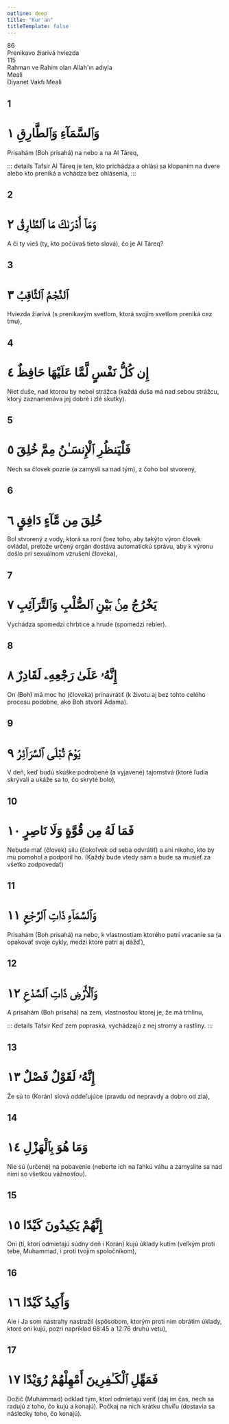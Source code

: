 ```yaml
---
outline: deep
title: "Kur'an"
titleTemplate: false
---
```


<!--CHAPTER INTRO-->
<div class="chapter-title-wrapper">
<div class="chapter-title">86</div>
<div class="chapter-title-slovak">Prenikavo žiarivá hviezda</div>
<div class="chapter-opening">115</div>
<div class="chapter-opening-slovak">Rahman ve Rahim olan Allah'ın adıyla</div>
</div>

<div class="intro2-wrapper">
<div class="chapter-info-wrapper">
<div class="chapter-info-translation">Meali</div>
<div class="chapter-info-name">Diyanet Vakfı Meali</div>
</div>

</div>

## 1

<!-- CHAPTER NUMBERS -->
<Badge type="info" text="90:1" class="badge" />
<div>
<div class="main-verse" >
<!-- ARABIC -->
<h1 class="verse-arabic">وَٱلسَّمَآءِ وَٱلطَّارِقِ ١</h1>
</div>
<!-- TÜRKÇE -->
<p>Prisahám (Boh prisahá) na nebo a na Al Táreq,</p>
</div>
<!-- TAFSIR -->

::: details Tafsir
Al Táreq je ten, kto prichádza a ohlási sa klopaním na dvere alebo kto preniká a vchádza bez ohlásenia,
:::

<div class="break"></div>

## 2

<!-- CHAPTER NUMBERS -->
<Badge type="info" text="90:2" class="badge" />
<div>
<div class="main-verse" >
<!-- ARABIC -->
<h1 class="verse-arabic">وَمَآ أَدْرَىٰكَ مَا ٱلطَّارِقُ ٢</h1>
</div>
<!-- TÜRKÇE -->
<p>A či ty vieš (ty, kto počúvaš tieto slová), čo je Al Táreq?</p>
</div>

<div class="break"></div>

## 3

<!-- CHAPTER NUMBERS -->
<Badge type="info" text="90:3" class="badge" />
<div>
<div class="main-verse" >
<!-- ARABIC -->
<h1 class="verse-arabic">ٱلنَّجْمُ ٱلثَّاقِبُ ٣</h1>
</div>
<!-- TÜRKÇE -->
<p>Hviezda žiarivá (s prenikavým svetlom, ktorá svojím svetlom preniká cez tmu),</p>
</div>

<div class="break"></div>

## 4

<!-- CHAPTER NUMBERS -->
<Badge type="info" text="90:4" class="badge" />
<div>
<div class="main-verse" >
<!-- ARABIC -->
<h1 class="verse-arabic">إِن كُلُّ نَفْسٍ لَّمَّا عَلَيْهَا حَافِظٌ ٤</h1>
</div>
<!-- TÜRKÇE -->
<p>Niet duše, nad ktorou by nebol strážca (každá duša má nad sebou strážcu, ktorý zaznamenáva jej dobré i zlé skutky).</p>
</div>
<div class="break"></div>

## 5

<!-- CHAPTER NUMBERS -->
<Badge type="info" text="90:5" class="badge" />
<div>
<div class="main-verse" >
<!-- ARABIC -->
<h1 class="verse-arabic">فَلْيَنظُرِ ٱلْإِنسَـٰنُ مِمَّ خُلِقَ ٥</h1>
</div>
<!-- TÜRKÇE -->
<p>Nech sa človek pozrie (a zamyslí sa nad tým), z čoho bol stvorený,</p>
</div>

<div class="break"></div>

## 6

<!-- CHAPTER NUMBERS -->
<Badge type="info" text="90:6" class="badge" />
<div>
<div class="main-verse" >
<!-- ARABIC -->
<h1 class="verse-arabic">خُلِقَ مِن مَّآءٍ دَافِقٍ ٦</h1>
</div>
<!-- TÜRKÇE -->
<p>Bol stvorený z vody, ktorá sa roní (bez toho, aby takýto výron človek ovládal, pretože určený orgán dostáva automatickú správu, aby k výronu došlo pri sexuálnom vzrušení človeka),</p>
</div>

<div class="break"></div>

## 7

<!-- CHAPTER NUMBERS -->
<Badge type="info" text="90:7" class="badge" />
<div>
<div class="main-verse" >
<!-- ARABIC -->
<h1 class="verse-arabic">يَخْرُجُ مِنۢ بَيْنِ ٱلصُّلْبِ وَٱلتَّرَآئِبِ ٧</h1>
</div>
<!-- TÜRKÇE -->
<p>Vychádza spomedzi chrbtice a hrude (spomedzi rebier).</p>
</div>

<div class="break"></div>

## 8

<!-- CHAPTER NUMBERS -->
<Badge type="info" text="90:8" class="badge" />
<div>
<div class="main-verse" >
<!-- ARABIC -->
<h1 class="verse-arabic">إِنَّهُۥ عَلَىٰ رَجْعِهِۦ لَقَادِرٌ ٨</h1>
</div>
<!-- TÜRKÇE -->
<p>On (Boh) má moc ho (človeka) prinavrátiť (k životu aj bez tohto celého procesu podobne, ako Boh stvoril Adama).</p>
</div>

<div class="break"></div>

## 9

<!-- CHAPTER NUMBERS -->
<Badge type="info" text="90:9" class="badge" />
<div>
<div class="main-verse" >
<!-- ARABIC -->
<h1 class="verse-arabic">يَوْمَ تُبْلَى ٱلسَّرَآئِرُ ٩</h1>
</div>
<!-- TÜRKÇE -->
<p>V deň, keď budú skúške podrobené (a vyjavené) tajomstvá (ktoré ľudia skrývali a ukáže sa to, čo skryté bolo),</p>
</div>

<div class="break"></div>

## 10

<!-- CHAPTER NUMBERS -->
<Badge type="info" text="90:10" class="badge" />
<div>
<div class="main-verse" >
<!-- ARABIC -->
<h1 class="verse-arabic">فَمَا لَهُ مِن قُوَّةٍ وَلَا نَاصِرٍ ١٠</h1>
</div>
<!-- TÜRKÇE -->
<p>Nebude mať (človek) silu (čokoľvek od seba odvrátiť) a ani nikoho, kto by mu pomohol a podporil ho. (Každý bude vtedy sám a bude sa musieť za všetko zodpovedať)</p>
</div>

<div class="break"></div>

## 11

<!-- CHAPTER NUMBERS -->
<Badge type="info" text="90:11" class="badge" />
<div>
<div class="main-verse" >
<!-- ARABIC -->
<h1 class="verse-arabic">وَٱلسَّمَآءِ ذَاتِ ٱلرَّجْعِ ١١</h1>
</div>
<!-- TÜRKÇE -->
<p>Prisahám (Boh prisahá) na nebo, k vlastnostiam ktorého patrí vracanie sa (a opakovať svoje cykly, medzi ktoré patrí aj dážď),</p>
</div>

<div class="break"></div>

## 12

<!-- CHAPTER NUMBERS -->
<Badge type="info" text="90:12" class="badge" />
<div>
<div class="main-verse" >
<!-- ARABIC -->
<h1 class="verse-arabic">وَٱلْأَرْضِ ذَاتِ ٱلصَّدْعِ ١٢</h1>
</div>
<!-- TÜRKÇE -->
<p>A prisahám (Boh prisahá) na zem, vlastnosťou ktorej je, že má trhlinu,</p>
</div>
<!-- TAFSIR -->

::: details Tafsir
Keď zem popraská, vychádzajú z nej stromy a rastliny.
:::

<div class="break"></div>

## 13

<!-- CHAPTER NUMBERS -->
<Badge type="info" text="90:13" class="badge" />
<div>
<div class="main-verse" >
<!-- ARABIC -->
<h1 class="verse-arabic">إِنَّهُۥ لَقَوْلٌ فَصْلٌ ١٣</h1>
</div>
<!-- TÜRKÇE -->
<p>Že sú to (Korán) slová oddeľujúce (pravdu od nepravdy a dobro od zla),</p>
</div>

<div class="break"></div>

## 14

<!-- CHAPTER NUMBERS -->
<Badge type="info" text="90:14" class="badge" />
<div>
<div class="main-verse" >
<!-- ARABIC -->
<h1 class="verse-arabic">وَمَا هُوَ بِٱلْهَزْلِ ١٤</h1>
</div>
<!-- TÜRKÇE -->
<p>Nie sú (určené) na pobavenie (neberte ich na ľahkú váhu a zamyslite sa nad nimi so všetkou vážnosťou).</p>
</div>

<div class="break"></div>

## 15

<!-- CHAPTER NUMBERS -->
<Badge type="info" text="90:15" class="badge" />
<div>
<div class="main-verse" >
<!-- ARABIC -->
<h1 class="verse-arabic">إِنَّهُمْ يَكِيدُونَ كَيْدًا ١٥</h1>
</div>
<!-- TÜRKÇE -->
<p>Oni (tí, ktorí odmietajú súdny deň i Korán) kujú úklady kutím (veľkým proti tebe, Muhammad, i proti tvojim spoločníkom),</p>
</div>

<div class="break"></div>

## 16

<!-- CHAPTER NUMBERS -->
<Badge type="info" text="90:16" class="badge" />
<div>
<div class="main-verse" >
<!-- ARABIC -->
<h1 class="verse-arabic">وَأَكِيدُ كَيْدًا ١٦</h1>
</div>
<!-- TÜRKÇE -->
<p>Ale i Ja som nástrahy nastražil (spôsobom, ktorým proti nim obrátim úklady, ktoré oni kujú, pozri napríklad 68:45 a 12:76 druhú vetu),</p>
</div>

<div class="break"></div>

## 17

<!-- CHAPTER NUMBERS -->
<Badge type="info" text="90:17" class="badge" />
<div>
<div class="main-verse" >
<!-- ARABIC -->
<h1 class="verse-arabic">فَمَهِّلِ ٱلْكَـٰفِرِينَ أَمْهِلْهُمْ رُوَيْدًا ١٧</h1>
</div>
<!-- TÜRKÇE -->
<p>Dožič (Muhammad) odklad tým, ktorí odmietajú veriť (daj im čas, nech sa radujú z toho, čo kujú a konajú). Počkaj na nich krátku chvíľu (dostavia sa následky toho, čo konajú).</p>
</div>
